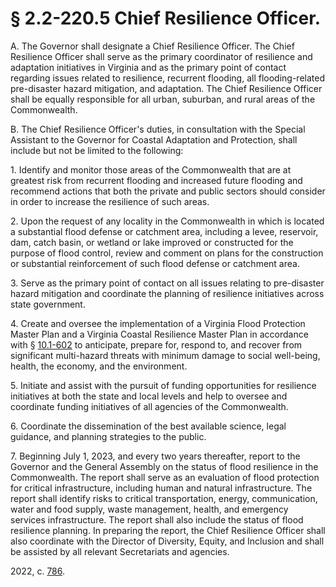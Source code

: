 # § 2.2-220.5 Chief Resilience Officer.

<p>A. The Governor shall designate a Chief Resilience Officer. The Chief Resilience Officer shall serve as the primary coordinator of resilience and adaptation initiatives in Virginia and as the primary point of contact regarding issues related to resilience, recurrent flooding, all flooding-related pre-disaster hazard mitigation, and adaptation. The Chief Resilience Officer shall be equally responsible for all urban, suburban, and rural areas of the Commonwealth.</p><p>B. The Chief Resilience Officer's duties, in consultation with the Special Assistant to the Governor for Coastal Adaptation and Protection, shall include but not be limited to the following:</p><p>1. Identify and monitor those areas of the Commonwealth that are at greatest risk from recurrent flooding and increased future flooding and recommend actions that both the private and public sectors should consider in order to increase the resilience of such areas.</p><p>2. Upon the request of any locality in the Commonwealth in which is located a substantial flood defense or catchment area, including a levee, reservoir, dam, catch basin, or wetland or lake improved or constructed for the purpose of flood control, review and comment on plans for the construction or substantial reinforcement of such flood defense or catchment area.</p><p>3. Serve as the primary point of contact on all issues relating to pre-disaster hazard mitigation and coordinate the planning of resilience initiatives across state government.</p><p>4. Create and oversee the implementation of a Virginia Flood Protection Master Plan and a Virginia Coastal Resilience Master Plan in accordance with § <a href='/vacode/10.1-602/'>10.1-602</a> to anticipate, prepare for, respond to, and recover from significant multi-hazard threats with minimum damage to social well-being, health, the economy, and the environment.</p><p>5. Initiate and assist with the pursuit of funding opportunities for resilience initiatives at both the state and local levels and help to oversee and coordinate funding initiatives of all agencies of the Commonwealth.</p><p>6. Coordinate the dissemination of the best available science, legal guidance, and planning strategies to the public.</p><p>7. Beginning July 1, 2023, and every two years thereafter, report to the Governor and the General Assembly on the status of flood resilience in the Commonwealth. The report shall serve as an evaluation of flood protection for critical infrastructure, including human and natural infrastructure. The report shall identify risks to critical transportation, energy, communication, water and food supply, waste management, health, and emergency services infrastructure. The report shall also include the status of flood resilience planning. In preparing the report, the Chief Resilience Officer shall also coordinate with the Director of Diversity, Equity, and Inclusion and shall be assisted by all relevant Secretariats and agencies.</p><p>2022, c. <a href='http://lis.virginia.gov/cgi-bin/legp604.exe?221+ful+CHAP0786'>786</a>.</p>
